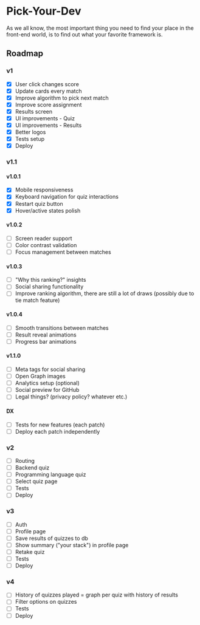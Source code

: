 # Pick-Your-Dev

As we all know, the most important thing you need to find your place in the front-end world, is to find out what your favorite framework is.

## Roadmap

### v1

- [x] User click changes score
- [x] Update cards every match
- [x] Improve algorithm to pick next match
- [x] Improve score assignment
- [x] Results screen
- [x] UI improvements - Quiz
- [x] UI improvements - Results
- [x] Better logos
- [x] Tests setup
- [x] Deploy

### v1.1

#### v1.0.1

- [x] Mobile responsiveness
- [x] Keyboard navigation for quiz interactions
- [x] Restart quiz button
- [x] Hover/active states polish

#### v1.0.2

- [ ] Screen reader support
- [ ] Color contrast validation
- [ ] Focus management between matches

#### v1.0.3

- [ ] "Why this ranking?" insights
- [ ] Social sharing functionality
- [ ] Improve ranking algorithm, there are still a lot of draws (possibly due to tie match feature)

#### v1.0.4

- [ ] Smooth transitions between matches
- [ ] Result reveal animations
- [ ] Progress bar animations

#### v1.1.0

- [ ] Meta tags for social sharing
- [ ] Open Graph images
- [ ] Analytics setup (optional)
- [ ] Social preview for GitHub
- [ ] Legal things? (privacy policy? whatever etc.)

#### DX

- [ ] Tests for new features (each patch)
- [ ] Deploy each patch independently

### v2

- [ ] Routing
- [ ] Backend quiz
- [ ] Programming language quiz
- [ ] Select quiz page
- [ ] Tests
- [ ] Deploy

### v3

- [ ] Auth
- [ ] Profile page
- [ ] Save results of quizzes to db
- [ ] Show summary ("your stack") in profile page
- [ ] Retake quiz
- [ ] Tests
- [ ] Deploy

### v4

- [ ] History of quizzes played = graph per quiz with history of results
- [ ] Filter options on quizzes
- [ ] Tests
- [ ] Deploy
